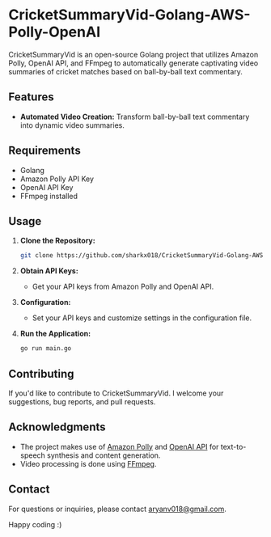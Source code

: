 # CricketSummaryVid-Golang-AWS-Polly-OpenAI
CricketSummaryVid is an open-source Golang project that utilizes Amazon Polly, OpenAI API, and FFmpeg to automatically generate captivating video summaries of cricket matches based on ball-by-ball text commentary.

## Features

- **Automated Video Creation:** Transform ball-by-ball text commentary into dynamic video summaries.

## Requirements

- Golang
- Amazon Polly API Key
- OpenAI API Key
- FFmpeg installed

## Usage

1. **Clone the Repository:**
    ```bash
    git clone https://github.com/sharkx018/CricketSummaryVid-Golang-AWS-Polly-OpenAI.git
    ```

2. **Obtain API Keys:**
   - Get your API keys from Amazon Polly and OpenAI API.

3. **Configuration:**
   - Set your API keys and customize settings in the configuration file.

4. **Run the Application:**
    ```bash
    go run main.go
    ```

## Contributing

If you'd like to contribute to CricketSummaryVid. I welcome your suggestions, bug reports, and pull requests.

## Acknowledgments

- The project makes use of [Amazon Polly](https://aws.amazon.com/polly/) and [OpenAI API](https://beta.openai.com/) for text-to-speech synthesis and content generation.
- Video processing is done using [FFmpeg](https://ffmpeg.org/).

## Contact

For questions or inquiries, please contact aryanv018@gmail.com.

Happy coding :)
